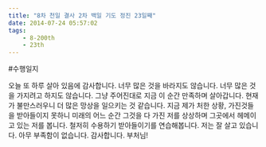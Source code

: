 ```yaml
---
title: "8차 천일 결사 2차 백일 기도 정진 23일째"
date: 2014-07-24 05:57:02
tags:
    - 8-200th
    - 23th
---
```


#수행일지

오늘 또 하루 살아 있음에 감사합니다. 너무 많은 것을 바라지도 않습니다. 너무 많은 것을 가지려고 하지도 않습니다. 그냥 주어진대로 지금 이 순간 만족하며 살아갑니다. 현재가 불만스러우니 더 많은 망상을 일으키는 것 같습니다. 지금 제가 처한 상황, 가진것들을 받아들이지 못하니 미래의 어느 순간 그것을 다 가진 저를 상상하며 그곳에서 헤메이고 있는 저를 봅니다. 철저히 수용하기 받아들이기를 연습해봅니다. 저는 잘 살고 있습니다. 아무 부족함이 없습니다. 감사합니다. 부처님!
